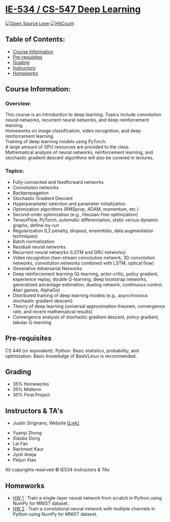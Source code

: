 # [IE-534 / CS-547 Deep Learning](https://courses.engr.illinois.edu/ie534/fa2019/)

[![Open Source Love](https://badges.frapsoft.com/os/mit/mit.svg?v=102)](https://github.com/ellerbrock/open-source-badge/)
[![HitCount](http://hits.dwyl.com/guptakhil12/Deep-Learning-UIUC.svg)](http://hits.dwyl.com/guptakhil12/Deep-Learning-UIUC)

## Table of Contents:

* [Course Information](#course-information)
* [Pre-requisites](#pre-requisites)
* [Grading](#grading)
* [Instructors](#instructors)
* [Homeworks](#homeworks)

## Course Information:

### Overview:
This course is an introduction to deep learning. Topics include convolution neural networks, recurrent neural networks, and deep reinforcement learning. <br>Homeworks on image classification, video recognition, and deep reinforcement learning. <br>Training of deep learning models using PyTorch. <br>A large amount of GPU resources are provided to the class.
<br>Mathematical analysis of neural networks, reinforcement learning, and stochastic gradient descent algorithms will also be covered in lectures.

### Topics:
- Fully-connected and feedforward networks
- Convolution networks
- Backpropagation 
- Stochastic Gradient Descent
- Hyperparameter selection and parameter initialization
- Optimization algorithms (RMSprop, ADAM, momentum, etc.)
- Second-order optimization (e.g., Hessian-free optimization)
- TensorFlow, PyTorch, automatic differentiation, static versus dynamic graphs, define-by-run
- Regularization (L2 penalty, dropout, ensembles, data augmentation techniques)
- Batch normalization
- Residual neural networks
- Recurrent neural networks (LSTM and GRU networks)
- Video recognition (two-stream convolution network, 3D convolution networks, convolution networks combined with LSTM, optical flow)
- Generative Adversarial Networks
- Deep reinforcement learning (Q-learning, actor-critic, policy gradient, experience replay, double Q-learning, deep bootstrap networks, generalized advantage estimation, dueling network, continuous control, Atari games, AlphaGo)
- Distributed training of deep learning models (e.g., asynchronous stochastic gradient descent)
- Theory of deep learning (universal approximation theorem, convergence rate, and recent mathematical results)
- Convergence analysis of stochastic gradient descent, policy gradient, tabular Q-learning

## Pre-requisites

CS 446 (or equivalent). Python. Basic statistics, probability, and optimization. Basic knowledge of Bash/Linux is recommended.

## Grading

- 35% Homeworks
- 35% Midterm
- 30% Final Project

## Instructors & TA's

- Justin Sirignano, Website [[Link]](https://jasirign.github.io/)

* Yuanyi Zhong
* Xiaobo Dong
* Lei Fan
* Rachneet Kaur
* Jyoti Aneja
* Peijun Xiao 

All copyrights reserved © IE534 Instructors & TAs

## Homeworks
- <a href="https://github.com/guptakhil12/CS-547-IE-534-Deep-Learning-UIUC/tree/master/homework/HW1">HW 1</a> : Train a single-layer neural network from scratch in Python using NumPy for MNIST dataset.
- <a href="https://github.com/guptakhil12/CS-547-IE-534-Deep-Learning-UIUC/tree/master/homework/HW2">HW 2</a> : Train a conolutional neural network with multiple channels in Python using NumPy for MNIST dataset.
